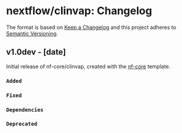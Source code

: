 # nextflow/clinvap: Changelog

The format is based on [Keep a Changelog](http://keepachangelog.com/en/1.0.0/)
and this project adheres to [Semantic Versioning](http://semver.org/spec/v2.0.0.html).

## v1.0dev - [date]

Initial release of nf-core/clinvap, created with the [nf-core](http://nf-co.re/) template.

### `Added`

### `Fixed`

### `Dependencies`

### `Deprecated`
